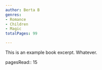 ```yaml
---
author: Berta B
genres:
- Romance
- Children
- Magic
totalPages: 99

---
```



This is an example book excerpt. Whatever.

pagesRead:: 15

